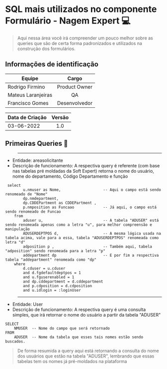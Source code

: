 # SQL mais utilizados no componente Formulário - Nagem Expert 💻

> <p> Aqui nessa área você irá compreender um pouco melhor sobre as queries que são de certa forma padronizados e utilizados na construção dos formulários. </p>

## Informações de identificação 
| Equipe   |      Cargo      |
|----------|:-------------:|
| Rodrigo Firmino |  Product Owner |
| Mateus Laranjeiras |    QA   |
| Francisco Gomes | Desenvolvedor |

|Data de Criação| Versão |
|----------|:-------------:|
|03-06-2022|1.0|

## Primeiras Queries 🎲

> ------------------------------------------------------------------------------------------


- Entidade: areasolicitante
- Descrição de funcionamento: A respectiva query é referente (com base nas tabelas pré moldadas da Soft Expert) retorna o nome do usuário, nome do departamento, Código Departamento e função

```
 select
        u.nmuser as Nome,                   -- Aqui o campo está sendo renomeado de "Nome"
        dp.nmdepartment,
        dp.CDDEPartment as CDDEPartment ,
        p.nmposition as Funcaao             -- Já aqui, o campo está sendo renomeado de Funcao
    from
        aduser u,                           -- A tabela "ADUSER" está sendo renomeada apenas como a letra "u", para melhor compreensão e manipulação 
        ADUSERDEPTPOS d,                    -- A mesma lógica usada na tabela acima, vale para a essa, tabela "ADUSERDEPTPOS" renomeada como letra "d"
        adposition p ,                      -- Também aqui, tabela "adposition" sendo renomeada para a letra "p"
        addepartment dp                     -- E por fim a respectiva tabela "addepartment" renomeada como "dp"
    where
        d.cduser = u.cduser 
        and d.fgdefaultdeptpos = 1 
        and u.fguserenabled = 1 
        and dp.cddepartment = d.cddepartment 
        and p.cdposition = d.cdposition 
        and u.idlogin = :loginUser
```
> ------------------------------------------------------------------------------------------

- Entidade: User
- Descrição de funcionamento: A respectiva query é uma consulta simples, que irá retornar o nome do usuário a partir da tabela "ADUSER"

```
SELECT
    NMUSER  -- Nome do campo que será retornado
FROM
    ADUSER  -- Nome da tabela que esses tais nomes estão sendo buscados.
```
> De forma resumida a query aqui está retornando a consulta do nome dos usuários que estão na tabela "ADUSER", lembrando que essas tabelas tem os nomes já pré-moldados na plataforma
